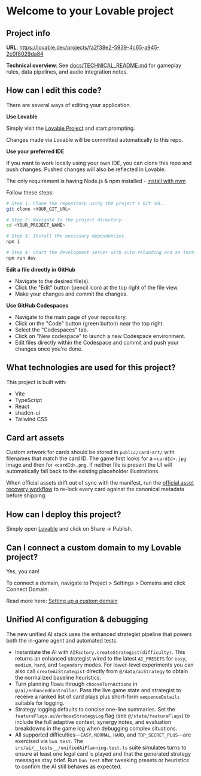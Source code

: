 # Welcome to your Lovable project

## Project info

**URL**: https://lovable.dev/projects/fa2f38e2-5939-4c65-a945-2c0f8029da84

**Technical overview**: See [docs/TECHNICAL_README.md](docs/TECHNICAL_README.md) for gameplay rules, data pipelines, and audio integration notes.

## How can I edit this code?

There are several ways of editing your application.

**Use Lovable**

Simply visit the [Lovable Project](https://lovable.dev/projects/fa2f38e2-5939-4c65-a945-2c0f8029da84) and start prompting.

Changes made via Lovable will be committed automatically to this repo.

**Use your preferred IDE**

If you want to work locally using your own IDE, you can clone this repo and push changes. Pushed changes will also be reflected in Lovable.

The only requirement is having Node.js & npm installed - [install with nvm](https://github.com/nvm-sh/nvm#installing-and-updating)

Follow these steps:

```sh
# Step 1: Clone the repository using the project's Git URL.
git clone <YOUR_GIT_URL>

# Step 2: Navigate to the project directory.
cd <YOUR_PROJECT_NAME>

# Step 3: Install the necessary dependencies.
npm i

# Step 4: Start the development server with auto-reloading and an instant preview.
npm run dev
```

**Edit a file directly in GitHub**

- Navigate to the desired file(s).
- Click the "Edit" button (pencil icon) at the top right of the file view.
- Make your changes and commit the changes.

**Use GitHub Codespaces**

- Navigate to the main page of your repository.
- Click on the "Code" button (green button) near the top right.
- Select the "Codespaces" tab.
- Click on "New codespace" to launch a new Codespace environment.
- Edit files directly within the Codespace and commit and push your changes once you're done.

## What technologies are used for this project?

This project is built with:

- Vite
- TypeScript
- React
- shadcn-ui
- Tailwind CSS

## Card art assets

Custom artwork for cards should be stored in `public/card-art/` with filenames that match the card ID. The game first looks for a
`<cardId>.jpg` image and then for `<cardId>.png`. If neither file is present the UI will automatically fall back to the existing
placeholder illustrations.

When official assets drift out of sync with the manifest, run the [official asset recovery workflow](docs/official-asset-recovery.md)
to re-lock every card against the canonical metadata before shipping.

## How can I deploy this project?

Simply open [Lovable](https://lovable.dev/projects/fa2f38e2-5939-4c65-a945-2c0f8029da84) and click on Share -> Publish.

## Can I connect a custom domain to my Lovable project?

Yes, you can!

To connect a domain, navigate to Project > Settings > Domains and click Connect Domain.

Read more here: [Setting up a custom domain](https://docs.lovable.dev/tips-tricks/custom-domain#step-by-step-guide)

## Unified AI configuration & debugging

The new unified AI stack uses the enhanced strategist pipeline that powers both the in-game agent and automated tests.

- Instantiate the AI with `AIFactory.createStrategist(difficulty)`. This returns an enhanced strategist wired to the latest `AI_PRESETS` for `easy`, `medium`, `hard`, and `legendary` modes. For lower-level experiments you can also call `createAiStrategist` directly from `@/data/aiStrategy` to obtain the normalized baseline heuristics.
- Turn planning flows through `chooseTurnActions` in `@/ai/enhancedController`. Pass the live game state and strategist to receive a ranked list of card plays plus short-form `sequenceDetails` suitable for logging.
- Strategy logging defaults to concise one-line summaries. Set the `featureFlags.aiVerboseStrategyLog` flag (see `@/state/featureFlags`) to include the full adaptive context, synergy notes, and evaluation breakdowns in the game log when debugging complex situations.
- All supported difficulties—`EASY`, `NORMAL`, `HARD`, and `TOP_SECRET_PLUS`—are exercised via `bun test`. The `src/ai/__tests__/unifiedAiPlanning.test.ts` suite simulates turns to ensure at least one legal card is played and that the generated strategy messages stay brief. Run `bun test` after tweaking presets or heuristics to confirm the AI still behaves as expected.
